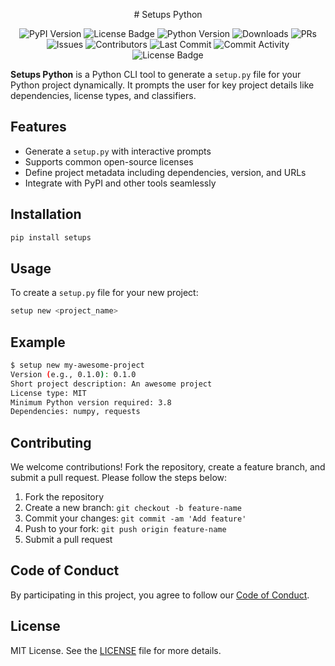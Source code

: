 <p align="center">
  # Setups Python
</p>
<p align="center">
    <img src="https://img.shields.io/pypi/v/setups.svg" alt="PyPI Version">
<img src="https://img.shields.io/github/license/muhammad-fiaz/setups-python.svg" alt="License Badge">
    <img src="https://img.shields.io/pypi/pyversions/setups.svg" alt="Python Version">
    <img src="https://img.shields.io/pypi/dm/setups.svg" alt="Downloads">
    <img src="https://img.shields.io/github/issues-pr/muhammad-fiaz/setups-python.svg" alt="PRs">
    <img src="https://img.shields.io/github/issues/muhammad-fiaz/setups-python.svg" alt="Issues">
    <img src="https://img.shields.io/github/contributors/muhammad-fiaz/setups-python.svg" alt="Contributors">
<img src="https://img.shields.io/github/last-commit/muhammad-fiaz/setups-python" alt="Last Commit"> 
<img src="https://img.shields.io/github/commit-activity/m/muhammad-fiaz/setups-python.svg" alt="Commit Activity">
    <img src="https://img.shields.io/github/license/muhammad-fiaz/setups-python.svg" alt="License Badge">
</p>

**Setups Python** is a Python CLI tool to generate a `setup.py` file for your Python project dynamically. It prompts the user for key project details like dependencies, license types, and classifiers.

## Features

- Generate a `setup.py` with interactive prompts
- Supports common open-source licenses
- Define project metadata including dependencies, version, and URLs
- Integrate with PyPI and other tools seamlessly

## Installation

```bash
pip install setups
```

## Usage

To create a `setup.py` file for your new project:

```bash
setup new <project_name>
```

## Example

```bash
$ setup new my-awesome-project
Version (e.g., 0.1.0): 0.1.0
Short project description: An awesome project
License type: MIT
Minimum Python version required: 3.8
Dependencies: numpy, requests
```

## Contributing

We welcome contributions! Fork the repository, create a feature branch, and submit a pull request. Please follow the steps below:

1. Fork the repository
2. Create a new branch: `git checkout -b feature-name`
3. Commit your changes: `git commit -am 'Add feature'`
4. Push to your fork: `git push origin feature-name`
5. Submit a pull request

## Code of Conduct

By participating in this project, you agree to follow our [Code of Conduct](CODE_OF_CONDUCT.md).

## License

MIT License. See the [LICENSE](LICENSE) file for more details.

